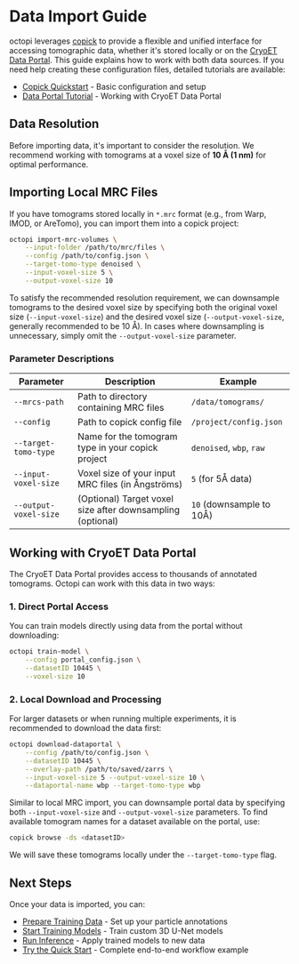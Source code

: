 # Data Import Guide

octopi leverages [copick](https://github.com/copick/copick) to provide a flexible and unified interface for accessing tomographic data, whether it's stored locally or on the [CryoET Data Portal](https://cryoetdataportal.czscience.com). This guide explains how to work with both data sources. If you need help creating these configuration files, detailed tutorials are available:

- [Copick Quickstart](https://copick.github.io/copick/quickstart/) - Basic configuration and setup 
- [Data Portal Tutorial](https://copick.github.io/copick/examples/tutorials/data_portal/) - Working with CryoET Data Portal

## Data Resolution

Before importing data, it's important to consider the resolution. We recommend working with tomograms at a voxel size of **10 Å (1 nm)** for optimal performance. 

## Importing Local MRC Files

If you have tomograms stored locally in `*.mrc` format (e.g., from Warp, IMOD, or AreTomo), you can import them into a copick project:

```bash
octopi import-mrc-volumes \
    --input-folder /path/to/mrc/files \
    --config /path/to/config.json \
    --target-tomo-type denoised \
    --input-voxel-size 5 \
    --output-voxel-size 10
```

To satisfy the recommended resolution requirement, we can downsample tomograms to the desired voxel size by specifying both the original voxel size (`--input-voxel-size`) and the desired voxel size (`--output-voxel-size`, generally recommended to be 10 Å). In cases where downsampling is unnecessary, simply omit the `--output-voxel-size` parameter.

### Parameter Descriptions

| Parameter | Description | Example |
|-----------|-------------|---------|
| `--mrcs-path` | Path to directory containing MRC files | `/data/tomograms/` |
| `--config` | Path to copick config file | `/project/config.json` |
| `--target-tomo-type` | Name for the tomogram type in your copick project | `denoised`, `wbp`, `raw` |
| `--input-voxel-size` | Voxel size of your input MRC files (in Ångströms) | `5` (for 5Å data) |
| `--output-voxel-size` | (Optional) Target voxel size after downsampling (optional) | `10` (downsample to 10Å) |

## Working with CryoET Data Portal

The CryoET Data Portal provides access to thousands of annotated tomograms. Octopi can work with this data in two ways:

### 1. Direct Portal Access

You can train models directly using data from the portal without downloading:

```bash
octopi train-model \
    --config portal_config.json \
    --datasetID 10445 \
    --voxel-size 10
```

### 2. Local Download and Processing

For larger datasets or when running multiple experiments, it is recommended to download the data first:

```bash
octopi download-dataportal \
    --config /path/to/config.json \
    --datasetID 10445 \
    --overlay-path /path/to/saved/zarrs \
    --input-voxel-size 5 --output-voxel-size 10 \
    --dataportal-name wbp --target-tomo-type wbp
```

Similar to local MRC import, you can downsample portal data by specifying both `--input-voxel-size` and `--output-voxel-size` parameters.  To find available tomogram names for a dataset available on the portal, use:

```bash
copick browse -ds <datasetID>
```

We will save these tomograms locally under the `--target-tomo-type` flag.

## Next Steps

Once your data is imported, you can:
- [Prepare Training Data](../user-guide/training.md) - Set up your particle annotations
- [Start Training Models](../user-guide/training.md) - Train custom 3D U-Net models
- [Run Inference](../user-guide/inference.md) - Apply trained models to new data
- [Try the Quick Start](quickstart.md) - Complete end-to-end workflow example